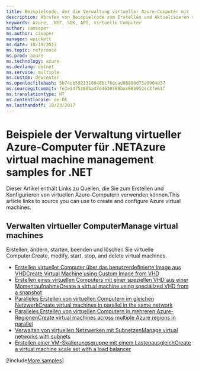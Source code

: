 ```yaml
---
title: Beispielcode, der die Verwaltung virtueller Azure-Computer mit .NET veranschaulicht
description: Abrufen von Beispielcode zum Erstellen und Aktualisieren von virtuellen Azure-Computern mit .NET
keywords: Azure, .NET, SDK, API, virtuelle Computer
author: camsoper
ms.author: casoper
manager: wpickett
ms.date: 10/19/2017
ms.topic: reference
ms.prod: azure
ms.technology: azure
ms.devlang: dotnet
ms.service: multiple
ms.custom: devcenter
ms.openlocfilehash: 5b74cb5921318848bc70acad08880d73a0904d37
ms.sourcegitcommit: fe3e1475208ba47d4630788bac88b952cc3fe61f
ms.translationtype: HT
ms.contentlocale: de-DE
ms.lasthandoff: 10/23/2017
---
```

# <a name="azure-virtual-machine-management-samples-for-net"></a><span data-ttu-id="44c14-104">Beispiele der Verwaltung virtueller Azure-Computer für .NET</span><span class="sxs-lookup"><span data-stu-id="44c14-104">Azure virtual machine management samples for .NET</span></span>

<span data-ttu-id="44c14-105">Dieser Artikel enthält Links zu Quellen, die Sie zum Erstellen und Konfigurieren von virtuellen Azure-Computern verwenden können.</span><span class="sxs-lookup"><span data-stu-id="44c14-105">This article links to source you can use to create and configure Azure virtual machines.</span></span>

## <a name="manage-virtual-machines"></a><span data-ttu-id="44c14-106">Verwalten virtueller Computer</span><span class="sxs-lookup"><span data-stu-id="44c14-106">Manage virtual machines</span></span>

<span data-ttu-id="44c14-107">Erstellen, ändern, starten, beenden und löschen Sie virtuelle Computer.</span><span class="sxs-lookup"><span data-stu-id="44c14-107">Create, modify, start, stop, and delete virtual machines.</span></span>

* [<span data-ttu-id="44c14-108">Erstellen virtueller Computer über das benutzerdefinierte Image aus VHD</span><span class="sxs-lookup"><span data-stu-id="44c14-108">Create Virtual Machine using Custom Image from VHD</span></span>](https://github.com/Azure-Samples/managed-disk-dotnet-create-virtual-machine-using-custom-image-from-VHD)
* [<span data-ttu-id="44c14-109">Erstellen eines virtuellen Computers mit einer speziellen VHD aus einer Momentaufnahme</span><span class="sxs-lookup"><span data-stu-id="44c14-109">Create a virtual machine using specialized VHD from a snapshot</span></span>](https://github.com/Azure-Samples/managed-disk-dotnet-create-virtual-machine-using-specialized-disk-from-snapshot)
* [<span data-ttu-id="44c14-110">Paralleles Erstellen von virtuellen Computern im gleichen Netzwerk</span><span class="sxs-lookup"><span data-stu-id="44c14-110">Create virtual machines in parallel in the same network</span></span>](https://github.com/Azure-Samples/compute-dotnet-manage-virtual-machines-with-network-in-parallel)
* [<span data-ttu-id="44c14-111">Paralleles Erstellen von virtuellen Computern in mehreren Azure-Regionen</span><span class="sxs-lookup"><span data-stu-id="44c14-111">Create virtual machines across multiple Azure regions in parallel</span></span>](https://github.com/Azure-Samples/compute-dotnet-create-virtual-machines-across-regions-in-parallel)
* [<span data-ttu-id="44c14-112">Verwalten von virtuellen Netzwerken mit Subnetzen</span><span class="sxs-lookup"><span data-stu-id="44c14-112">Manage virtual networks with subnets</span></span>](https://github.com/Azure-Samples/network-dotnet-manage-virtual-network)
* [<span data-ttu-id="44c14-113">Erstellen einer VM-Skalierungsgruppe mit einem Lastenausgleich</span><span class="sxs-lookup"><span data-stu-id="44c14-113">Create a virtual machine scale set with a load balancer</span></span>](https://github.com/Azure-Samples/compute-dotnet-manage-virtual-machine-scale-sets)

[!include[More samples](includes/more-samples.md)]
